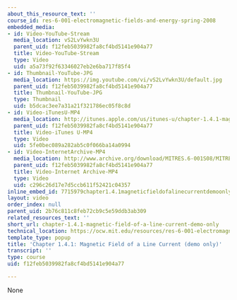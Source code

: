 ```yaml
---
about_this_resource_text: ''
course_id: res-6-001-electromagnetic-fields-and-energy-spring-2008
embedded_media:
- id: Video-YouTube-Stream
  media_location: vS2LvYwkn3U
  parent_uid: f12feb5039982fa8cf4bd5141e904a77
  title: Video-YouTube-Stream
  type: Video
  uid: a5a73f92f63346027eb2e6ba717f85f4
- id: Thumbnail-YouTube-JPG
  media_location: https://img.youtube.com/vi/vS2LvYwkn3U/default.jpg
  parent_uid: f12feb5039982fa8cf4bd5141e904a77
  title: Thumbnail-YouTube-JPG
  type: Thumbnail
  uid: b5dcac3ee7a31a21f321786ec05f8c8d
- id: Video-iTunesU-MP4
  media_location: http://itunes.apple.com/us/itunes-u/chapter-1.4.1-magnetic-field/id538892150?i=117217745
  parent_uid: f12feb5039982fa8cf4bd5141e904a77
  title: Video-iTunes U-MP4
  type: Video
  uid: 5fe0bec089a282ab5c0f066ba14a0994
- id: Video-InternetArchive-MP4
  media_location: http://www.archive.org/download/MITRES.6-001S08/MITRES6_001S08_1-4-1_demo_220k.mp4
  parent_uid: f12feb5039982fa8cf4bd5141e904a77
  title: Video-Internet Archive-MP4
  type: Video
  uid: c296c26d17e7d5ccb611f52421c04357
inline_embed_id: 7715979chapter1.4.1magneticfieldofalinecurrentdemoonly68320301
layout: video
order_index: null
parent_uid: 2b76c811c8feb72cb9c5e59ddb3ab309
related_resources_text: ''
short_url: chapter-1.4.1-magnetic-field-of-a-line-current-demo-only
technical_location: https://ocw.mit.edu/resources/res-6-001-electromagnetic-fields-and-energy-spring-2008/chapter-1/chapter-1.4.1-magnetic-field-of-a-line-current-demo-only
template_type: popup
title: 'Chapter 1.4.1: Magnetic Field of a Line Current (demo only)'
transcript: ''
type: course
uid: f12feb5039982fa8cf4bd5141e904a77

---
```

None